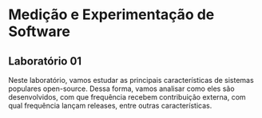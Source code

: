 # Medição e Experimentação de Software

## Laboratório 01

Neste laboratório, vamos estudar as principais características de sistemas populares  open-source. Dessa forma, vamos analisar como eles são desenvolvidos, com que  frequência recebem contribuição externa, com qual frequência lançam releases, entre  outras características.
